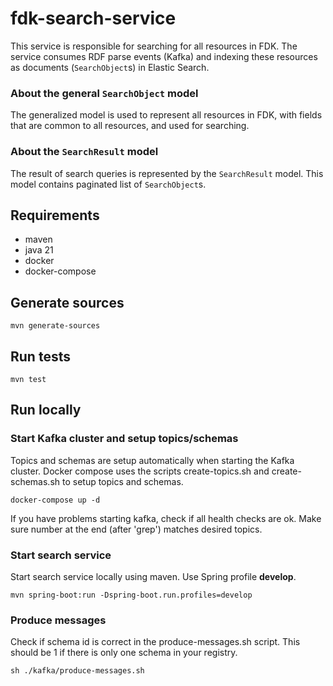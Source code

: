 # fdk-search-service
This service is responsible for searching for all resources in FDK. The service consumes RDF parse events (Kafka) 
and indexing these resources as documents (`SearchObject`s) in Elastic Search.

### About the general `SearchObject` model
The generalized model is used to represent all resources in FDK, with fields that are common to all
resources, and used for searching.

### About the `SearchResult` model
The result of search queries is represented by the `SearchResult` model. This model contains paginated list of 
`SearchObject`s.


## Requirements
- maven
- java 21
- docker
- docker-compose

## Generate sources
```
mvn generate-sources    
```

## Run tests
```
mvn test
```

## Run locally

### Start Kafka cluster and setup topics/schemas
Topics and schemas are setup automatically when starting the Kafka cluster.
Docker compose uses the scripts create-topics.sh and create-schemas.sh to setup topics and schemas.
```
docker-compose up -d
```
If you have problems starting kafka, check if all health checks are ok.
Make sure number at the end (after 'grep') matches desired topics.

### Start search service
Start search service locally using maven. Use Spring profile **develop**.
```
mvn spring-boot:run -Dspring-boot.run.profiles=develop
```

### Produce messages
Check if schema id is correct in the produce-messages.sh script. This should be 1 if there
is only one schema in your registry.
```
sh ./kafka/produce-messages.sh
```
